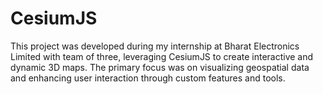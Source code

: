# CesiumJS
This project was developed during my internship at Bharat Electronics Limited with team of three, leveraging CesiumJS to create interactive and dynamic 3D maps. The primary focus was on visualizing geospatial data and enhancing user interaction through custom features and tools.
